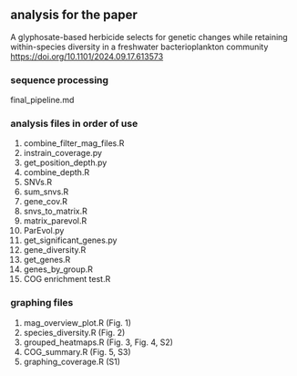 ## analysis for the paper
A glyphosate-based herbicide selects for genetic changes while retaining within-species diversity in a freshwater bacterioplankton community
https://doi.org/10.1101/2024.09.17.613573

### sequence processing 

final_pipeline.md

### analysis files in order of use

1. combine_filter_mag_files.R
2. instrain_coverage.py
3. get_position_depth.py
4. combine_depth.R
5. SNVs.R
6. sum_snvs.R
7. gene_cov.R
8. snvs_to_matrix.R
9. matrix_parevol.R
10. ParEvol.py
11. get_significant_genes.py
12. gene_diversity.R
13. get_genes.R
14. genes_by_group.R
15. COG enrichment test.R


### graphing files

1. mag_overview_plot.R (Fig. 1)
2. species_diversity.R (Fig. 2)
3. grouped_heatmaps.R (Fig. 3, Fig. 4, S2)
4. COG_summary.R (Fig. 5, S3)
5. graphing_coverage.R (S1)


